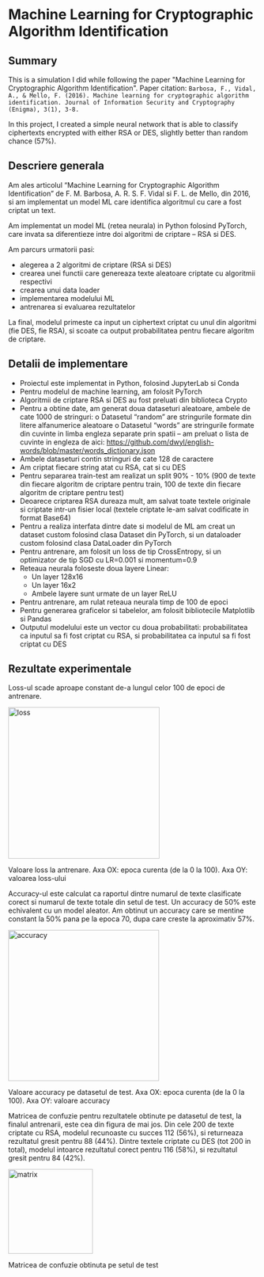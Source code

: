 # Machine Learning for Cryptographic Algorithm Identification

## Summary

This is a simulation I did while following the paper "Machine Learning for Cryptographic Algorithm Identification". Paper citation: `Barbosa, F., Vidal, A., & Mello, F. (2016). Machine learning for cryptographic algorithm identification. Journal of Information Security and Cryptography (Enigma), 3(1), 3-8.`

In this project, I created a simple neural network that is able to classify ciphertexts encrypted with either RSA or DES, slightly better than random chance (57%).

## Descriere generala

Am ales articolul “Machine Learning for Cryptographic Algorithm Identification” de F. M. Barbosa, A. R. S. F. Vidal si F. L. de Mello, din 2016, si am implementat un model ML care identifica algoritmul cu care a fost criptat un text.

Am implementat un model ML (retea neurala) in Python folosind PyTorch, care invata sa diferentieze intre doi algoritmi de criptare – RSA si DES.

Am parcurs urmatorii pasi:
* alegerea a 2 algoritmi de criptare (RSA si DES)
* crearea unei functii care genereaza texte aleatoare criptate cu algoritmii
respectivi
* crearea unui data loader
* implementarea modelului ML
* antrenarea si evaluarea rezultatelor

La final, modelul primeste ca input un ciphertext criptat cu unul din algoritmi (fie DES, fie RSA), si scoate ca output probabilitatea pentru fiecare algoritm de criptare.

## Detalii de implementare

-	Proiectul este implementat in Python, folosind JupyterLab si Conda
-	Pentru modelul de machine learning, am folosit PyTorch
-	Algoritmii de criptare RSA si DES au fost preluati din biblioteca Crypto
-	Pentru a obtine date, am generat doua dataseturi aleatoare, ambele de cate 1000 de stringuri:
    o	Datasetul “random” are stringurile formate din litere alfanumerice aleatoare
    o	Datasetul “words” are stringurile formate din cuvinte in limba engleza separate prin spatii – am preluat o lista de cuvinte in engleza de aici: 
https://github.com/dwyl/english-words/blob/master/words_dictionary.json
-	Ambele dataseturi contin stringuri de cate 128 de caractere
-	Am criptat fiecare string atat cu RSA, cat si cu DES
-	Pentru separarea train-test am realizat un split 90% - 10% (900 de texte din fiecare algoritm de criptare pentru train, 100 de texte din fiecare algoritm de criptare pentru test)
-	Deoarece criptarea RSA dureaza mult, am salvat toate textele originale si criptate intr-un fisier local (textele criptate le-am salvat codificate in format Base64)
-	Pentru a realiza interfata dintre date si modelul de ML am creat un dataset custom folosind clasa Dataset din PyTorch, si un dataloader custom folosind clasa DataLoader din PyTorch
-	Pentru antrenare, am folosit un loss de tip CrossEntropy, si un optimizator de tip SGD cu LR=0.001 si momentum=0.9
-	Reteaua neurala foloseste doua layere Linear:
    -	Un layer 128x16
    -	Un layer 16x2
    -	Ambele layere sunt urmate de un layer ReLU
-	Pentru antrenare, am rulat reteaua neurala timp de 100 de epoci
-	Pentru generarea graficelor si tabelelor, am folosit bibliotecile Matplotlib si Pandas
-	Outputul modelului este un vector cu doua probabilitati: probabilitatea ca inputul sa fi fost criptat cu RSA, si probabilitatea ca inputul sa fi fost criptat cu DES

## Rezultate experimentale

Loss-ul scade aproape constant de-a lungul celor 100 de epoci de antrenare.

<img width="306" alt="loss" src="https://user-images.githubusercontent.com/62810952/150661390-dadb14e0-846a-4be0-b406-df4a048fe7f8.PNG">

Valoare loss la antrenare. Axa OX: epoca curenta (de la 0 la 100). Axa OY: valoarea loss-ului

Accuracy-ul este calculat ca raportul dintre numarul de texte clasificate corect si numarul de texte totale din setul de test. Un accuracy de 50% este echivalent cu un model aleator. Am obtinut un accuracy care se mentine constant la 50% pana pe la epoca 70, dupa care creste la aproximativ 57%.

<img width="305" alt="accuracy" src="https://user-images.githubusercontent.com/62810952/150661404-b4b1fc0b-138a-4908-87aa-bfaa36fda19d.PNG">

Valoare accuracy pe datasetul de test. Axa OX: epoca curenta (de la 0 la 100). Axa OY: valoare accuracy

Matricea de confuzie pentru rezultatele obtinute pe datasetul de test, la finalul antrenarii, este cea din figura de mai jos. Din cele 200 de texte criptate cu RSA, modelul recunoaste cu succes 112 (56%), si returneaza rezultatul gresit pentru 88 (44%). Dintre textele criptate cu DES (tot 200 in total), modelul intoarce rezultatul corect pentru 116 (58%), si rezultatul gresit pentru 84 (42%).

<img width="171" alt="matrix" src="https://user-images.githubusercontent.com/62810952/150661418-74b2fc7f-58dc-4355-92dd-9cef9bd29352.PNG">

Matricea de confuzie obtinuta pe setul de test
